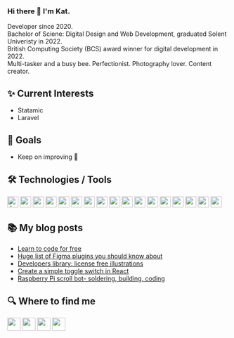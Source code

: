 ### Hi there 👋    I'm Kat.

Developer since 2020.<br>
Bachelor of Sciene: Digital Design and Web Development, graduated Solent Univeristy in 2022.<br>
British Computing Society (BCS) award winner for digital development in 2022. <br>
Multi-tasker and a busy bee. Perfectionist. Photography lover. Content creator.
 
  ## ✨ Current Interests 
 - Statamic
 - Laravel
 
  ## 🎯 Goals
 - Keep on improving  🚀
 
 ## 🛠  Technologies / Tools
<img src="https://img.shields.io/badge/-JavaScript-F7DF1E?logo=javaScript&logoColor=white&style=flat" alt="JavaScript logo" title="JavaScript" height="25"/> <img src="https://img.shields.io/badge/-HTML5-E34F26?logo=HTML5&logoColor=white&style=flat" height="25"/> <img src="https://img.shields.io/badge/-CSS3-1572B6?logo=css3&logoColor=white&style=flat" height="25"/> <img src="https://img.shields.io/badge/-TypeScript-3178C6?logo=typescript&logoColor=white&style=flat" height="25"/> <img src="https://img.shields.io/badge/-Vue2-4FC08D?logo=vue.js&logoColor=white&style=flat" height="25"/> <img src="https://img.shields.io/badge/-Vue3-4FC08D?logo=vue.js&logoColor=white&style=flat" height="25"/> <img src="https://img.shields.io/badge/-React-61DAFB?logo=react&logoColor=white&style=flat" height="25"/> <img src="https://img.shields.io/badge/-Ionic-3880FF?logo=ionic&logoColor=white&style=flat" height="25"/> <img src="https://img.shields.io/badge/-Laravel-FF2D20?logo=laravel&logoColor=white&style=flat" height="25"/> <img src="https://img.shields.io/badge/-Wordpress-21759B?logo=wordpress&logoColor=white&style=flat" height="25"/> <img src="https://img.shields.io/badge/-Statamic-ef259a?logo=statamic&logoColor=white&style=flat" height="25"/> <img src="https://img.shields.io/badge/-Tailwind%20CSS-06B6D4?logo=tailwind-css&logoColor=white&style=flat" height="25"/> <img src="https://img.shields.io/badge/-Sass-CC6699?logo=sass&logoColor=white&style=flat" height="25"/> <img src="https://img.shields.io/badge/-Git-F05032?logo=git&logoColor=white&style=flat" height="25"/> <img src="https://img.shields.io/badge/-Figma-F24E1E?logo=figma&logoColor=white&style=flat" height="25"/> <img src="https://img.shields.io/badge/-xCode-147EFB?logo=xcode&logoColor=white&style=flat" height="25"/> <img src="https://img.shields.io/badge/-mySQL-4479A1?logo=mysql&logoColor=white&style=flat" height="25"/>
## 📚 My blog posts
 - [Learn to code for free](https://katcodes.blog/2020/04/03/learn-to-code-for-free/)
- [Huge list of Figma plugins you should know about](https://katcodes.blog/2020/11/25/huge-list-of-figma-plugins-you-should-know-about/)
- [Developers library: license free illustrations](https://katcodes.blog/2020/05/19/developers-library-license-free-illustrations/)
- [Create a simple toggle switch in React](https://katcodes.blog/2020/12/04/create-a-simple-toggle-switch-in-react/)
- [Raspberry Pi scroll bot- soldering, building, coding
](https://katcodes.blog/2020/06/02/raspberry-pi-scroll-bot-soldering-building-coding/)

## 🔍  Where to find me

<a target="_blank" href="https://katwlodarczyk.com/"><img src="https://img.shields.io/badge/-katwlodarczyk.com-289789?logoColor=white&style=flat" height="30"/></a> <a target="_blank" href="https://twitter.com/kat_wlodarczyk" ><img src="https://img.shields.io/badge/-kat_wlodarczyk-1DA1F2?logo=twitter&logoColor=white&style=flat" height="30"/></a> <a target="_blank" href="https://www.linkedin.com/in/katwlodarczyk/"> <img src="https://img.shields.io/badge/-katwlodarczyk-0A66C2?logo=linkedin&logoColor=white&style=flat" height="30"/></a> <a target="_blank" href="https://katcodes.blog/"><img src="https://img.shields.io/badge/-katcodes.blog-333333?logoColor=white&style=flat" height="30"/></a>

 


